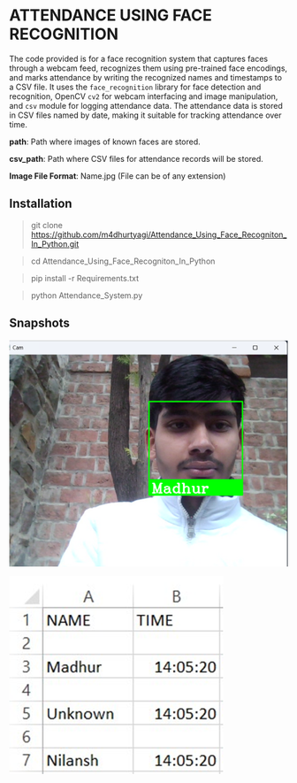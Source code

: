 # ATTENDANCE USING FACE RECOGNITION

The code provided is for a face recognition system that captures faces through a webcam feed, recognizes them using pre-trained face encodings, and marks attendance by writing the recognized names and timestamps to a CSV file. It uses the `face_recognition` library for face detection and recognition, OpenCV `cv2` for webcam interfacing and image manipulation, and `csv` module for logging attendance data. The attendance data is stored in CSV files named by date, making it suitable for tracking attendance over time. 

__path__: Path where images of known faces are stored.

__csv_path__: Path where CSV files for attendance records will be stored.

__Image File Format__: Name.jpg (File can be of any extension)

## Installation

> git clone https://github.com/m4dhurtyagi/Attendance_Using_Face_Recogniton_In_Python.git

> cd Attendance_Using_Face_Recogniton_In_Python

> pip install -r Requirements.txt

> python Attendance_System.py

## Snapshots

![Snap](https://github.com/m4dhurtyagi/Attendance_Using_Face_Recogniton_In_Python/blob/main/assets/cam.png)

![CSV](https://github.com/m4dhurtyagi/Attendance_Using_Face_Recogniton_In_Python/blob/main/assets/att.png)
